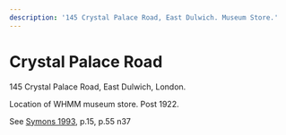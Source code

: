 ```yaml
---
description: '145 Crystal Palace Road, East Dulwich. Museum Store.'
---
```


# Crystal Palace Road

145 Crystal Palace Road, East Dulwich, London.

Location of WHMM museum store. Post 1922.

See [Symons 1993](https://archive.org/details/Symons1993/page/n19/mode/2up?q=Crystal+Palace+Road), p.15, p.55 n37



